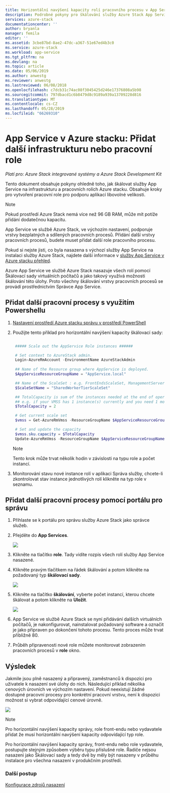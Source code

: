 ```yaml
---
title: Horizontální navýšení kapacity rolí pracovního procesu v App Services – Azure Stack | Dokumentace Microsoftu
description: Podrobné pokyny pro škálování služby Azure Stack App Services
services: azure-stack
documentationcenter: ''
author: bryanla
manager: femila
editor: ''
ms.assetid: 3cbe87bd-8ae2-47dc-a367-51e67ed4b3c0
ms.service: azure-stack
ms.workload: app-service
ms.tgt_pltfrm: na
ms.devlang: na
ms.topic: article
ms.date: 05/06/2019
ms.author: anwestg
ms.reviewer: anwestg
ms.lastreviewed: 06/08/2018
ms.openlocfilehash: c7dcb31c74ac08f3045425d246e17376808a5b98
ms.sourcegitcommit: 797dbacd1c6b8479d8c9189a939a13709228d816
ms.translationtype: MT
ms.contentlocale: cs-CZ
ms.lasthandoff: 05/28/2019
ms.locfileid: "66269310"
---
```

# <a name="app-service-on-azure-stack-add-more-infrastructure-or-worker-roles"></a>App Service v Azure stacku: Přidat další infrastrukturu nebo pracovní role

*Platí pro: Azure Stack integrované systémy a Azure Stack Development Kit*  

Tento dokument obsahuje pokyny ohledně toho, jak škálovat služby App Service na infrastrukturu a pracovních rolích Azure stacku. Obsahuje kroky pro vytvoření pracovní role pro podporu aplikací libovolné velikosti.

> [!NOTE]
> Pokud prostředí Azure Stack nemá více než 96 GB RAM, může mít potíže přidání dodatečnou kapacitu.

App Service ve službě Azure Stack, ve výchozím nastavení, podporuje vrstvy bezplatných a sdílených pracovních procesů. Přidání další vrstvy pracovních procesů, budete muset přidat další role pracovního procesu.

Pokud si nejste jisti, co byla nasazena s výchozí služby App Service na instalaci služby Azure Stack, najdete další informace v [služby App Service v Azure stacku přehled](azure-stack-app-service-overview.md).

Azure App Service ve službě Azure Stack nasazuje všech rolí pomocí Škálovací sady virtuálních počítačů a jako takový využívá možnosti škálování této úlohy. Proto všechny škálování vrstvy pracovních procesů se provádí prostřednictvím Správce App Service.

## <a name="add-additional-workers-with-powershell"></a>Přidat další pracovní procesy s využitím Powershellu

1. [Nastavení prostředí Azure stacku správu v prostředí PowerShell](azure-stack-powershell-configure-admin.md)

2. Použijte tento příklad pro horizontální navýšení kapacity škálovací sady:
   ```powershell
   
    ##### Scale out the AppService Role instances ######
   
    # Set context to AzureStack admin.
    Login-AzureRmAccount -EnvironmentName AzureStackAdmin
                                                 
    ## Name of the Resource group where AppService is deployed.
    $AppServiceResourceGroupName = "AppService.local"

    ## Name of the ScaleSet : e.g. FrontEndsScaleSet, ManagementServersScaleSet, PublishersScaleSet , LargeWorkerTierScaleSet,      MediumWorkerTierScaleSet, SmallWorkerTierScaleSet, SharedWorkerTierScaleSet
    $ScaleSetName = "SharedWorkerTierScaleSet"

    ## TotalCapacity is sum of the instances needed at the end of operation. 
    ## e.g. if your VMSS has 1 instance(s) currently and you need 1 more the TotalCapacity should be set to 2
    $TotalCapacity = 2  

    # Get current scale set
    $vmss = Get-AzureRmVmss -ResourceGroupName $AppServiceResourceGroupName -VMScaleSetName $ScaleSetName

    # Set and update the capacity
    $vmss.sku.capacity = $TotalCapacity
    Update-AzureRmVmss -ResourceGroupName $AppServiceResourceGroupName -Name $ScaleSetName -VirtualMachineScaleSet $vmss 
   ```    

   > [!NOTE]
   > Tento krok může trvat několik hodin v závislosti na typu role a počet instancí.
   >
   >

3. Monitorování stavu nové instance rolí v aplikaci Správa služby, chcete-li zkontrolovat stav instance jednotlivých rolí klikněte na typ role v seznamu.

## <a name="add-additional-workers-using-the-administration-portal"></a>Přidat další pracovní procesy pomocí portálu pro správu

1. Přihlaste se k portálu pro správu služby Azure Stack jako správce služeb.

2. Přejděte do **App Services**.

    ![](media/azure-stack-app-service-add-worker-roles/image01.png)

3. Klikněte na tlačítko **role**. Tady vidíte rozpis všech rolí služby App Service nasazené.

4. Klikněte pravým tlačítkem na řádek škálování a potom klikněte na požadovaný typ **škálovací sady**.

    ![](media/azure-stack-app-service-add-worker-roles/image02.png)

5. Klikněte na tlačítko **škálování**, vyberte počet instancí, kterou chcete škálovat a potom klikněte na **Uložit**.

    ![](media/azure-stack-app-service-add-worker-roles/image03.png)

6. App Service ve službě Azure Stack se nyní přidávání dalších virtuálních počítačů, je nakonfigurovat, nainstalovat požadovaný software a označit je jako připraven po dokončení tohoto procesu. Tento proces může trvat přibližně 80.

7. Průběh připravenosti nové role můžete monitorovat zobrazením pracovních procesů v **role** okno.

## <a name="result"></a>Výsledek

Jakmile jsou plně nasazený a připravený, zaměstnanců k dispozici pro uživatele k nasazení své úlohy do nich. Následující příklad několika cenových úrovních ve výchozím nastavení. Pokud neexistují žádné dostupné pracovní procesy pro konkrétní pracovní vrstvu, není k dispozici možnost si vybrat odpovídající cenové úrovně.

![](media/azure-stack-app-service-add-worker-roles/image04.png)

>[!NOTE]
> Pro horizontální navýšení kapacity správy, role front-endu nebo vydavatele přidat že musí horizontální navýšení kapacity odpovídající typ role. 
>
>

Pro horizontální navýšení kapacity správy, front-endu nebo role vydavatele, postupujte stejným způsobem výběru typu příslušné role. Řadiče nejsou nasazeni jako Škálovací sady a tedy dvě by měly být nasazeny v průběhu instalace pro všechna nasazení v produkčním prostředí.

### <a name="next-steps"></a>Další postup

[Konfigurace zdrojů nasazení](azure-stack-app-service-configure-deployment-sources.md)

